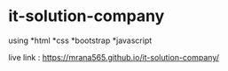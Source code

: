 # it-solution-company

using 
*html
*css
*bootstrap
*javascript

live link : https://mrana565.github.io/it-solution-company/
